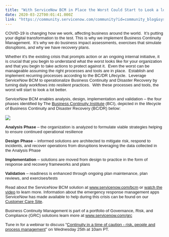 ```yaml
---
title: "With ServiceNow BCM in Place the Worst Could Start to Look a lot Better"
date: 2020-03-22T00:01:41.000Z
link: "https://community.servicenow.com/community?id=community_blog&sys_id=c056273b1b6f04d4ada243f6fe4bcbc2"
---
```

<p><span style="font-family: helvetica; font-size: 10pt;">COVID-19 is changing how we work, affecting business around the world.  It’s putting your digital transformation to the test. This is why we implement Business Continuity Management.  It’s why we do business impact assessments, exercises that simulate disruptions, and why we have recovery plans.</span></p>
<p><span style="font-family: helvetica; font-size: 10pt;">Whether it&#39;s the existing crisis that prompts action or an ongoing internal initiative, it is crucial that you begin to understand what the worst looks like for your organization and that you begin to take actions to protect against it.  Even the worst can be manageable assuming the right processes and tools are in place.  Establish and implement recurring processes according to the BC/DR Lifecycle.  Leverage ServiceNow BCM to operationalize Business Continuity and Disaster Recovery by turning daily workflows into resilient practices.  With these processes and tools, the worst will start to look a lot better.</span></p>
<p><span style="font-family: helvetica; font-size: 10pt;">ServiceNow BCM enables analysis, design, implementation and validation – the four phases identified by The <a href="https://www.thebci.org/knowledge/introduction-to-business-continuity.html" rel="nofollow">Business Continuity Institute</a> (BCI), depicted in the lifecycle of Business Continuity and Disaster Recovery (BC/DR) below: </span></p>
<p><span style="font-family: helvetica; font-size: 10pt;"><img src="https://community.servicenow.com/3aa4e3771b6f04d4ada243f6fe4bcb11.iix" /></span></p>
<p><span style="font-family: helvetica; font-size: 10pt;"><strong>Analysis Phase</strong> – the organization is analyzed to formulate viable strategies helping to ensure continued operational resilience</span></p>
<p><span style="font-family: helvetica; font-size: 10pt;"><strong>Design Phase</strong> – informed solutions are architected to mitigate risk, respond to incidents, and recover operations from disruptions leveraging the data collected in the Analysis Phase</span></p>
<p><span style="font-family: helvetica; font-size: 10pt;"><strong>Implementation</strong> – solutions are moved from design to practice in the form of response and recovery frameworks and plans</span></p>
<p><span style="font-family: helvetica; font-size: 10pt;"><strong>Validation</strong> – readiness is enhanced through ongoing plan maintenance, plan reviews, and exercises/tests</span></p>
<p><span style="font-family: helvetica; font-size: 10pt;">Read about the ServiceNow BCM solution at <a href="https://www.servicenow.com/products/business-continuity-management.html" rel="nofollow">www.servicenow.com/bcm</a> or <a href="https://vimeo.com/394477156" rel="nofollow">watch the video</a> to learn more. Information about the emergency response management apps ServiceNow has made available to help during this crisis can be found on our <a href="https://www.servicenow.com/solutions/crisis-management.html" rel="nofollow">Customer Care Site</a>.</span></p>
<p><span style="font-family: helvetica; font-size: 10pt;">Business Continuity Management is part of a portfolio of Governance, Risk, and Compliance (GRC) solutions learn more at <a href="https://www.servicenow.com/products/governance-risk-and-compliance.html" rel="nofollow">www.servicenow.com/grc</a></span></p>
<p><span style="font-family: helvetica; font-size: 10pt;">Tune in for a webinar to discuss &#34;<a href="https://go.servicenow.com/LP&#61;14362" rel="nofollow">Continuity in a time of caution - risk, people and process management</a>&#34; on Wednesday 25th at 10am PT.</span></p>